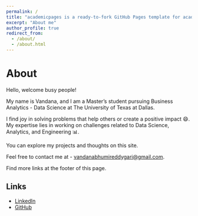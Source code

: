 ```yaml
---
permalink: /
title: "academicpages is a ready-to-fork GitHub Pages template for academic personal websites"
excerpt: "About me"
author_profile: true
redirect_from: 
  - /about/
  - /about.html
---
```


# About

Hello, welcome busy people!

My name is Vandana, and I am a Master’s student pursuing Business Analytics - Data Science at The University of Texas at Dallas.

I find joy in solving problems that help others or create a positive impact 😄. My expertise lies in working on challenges related to Data Science, Analytics, and Engineering 📊.

You can explore my projects and thoughts on this site.

Feel free to contact me at - [vandanabhumireddygari@gmail.com](mailto:vandanabhumireddygari@gmail.com).

Find more links at the footer of this page.
## Links

- [LinkedIn](https://www.linkedin.com/in/vandana-bhumireddygari-83a506173)
- [GitHub](https://github.com/vandanabhumireddygari)

